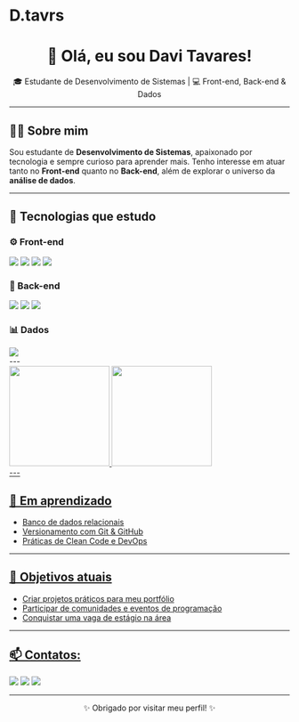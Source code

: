 # D.tavrs
<h1 align="center">👋 Olá, eu sou Davi Tavares!</h1>

<p align="center">🎓 Estudante de Desenvolvimento de Sistemas | 💻 Front-end, Back-end & Dados</p>

---

## 🧑‍💻 Sobre mim

Sou estudante de **Desenvolvimento de Sistemas**, apaixonado por tecnologia e sempre curioso para aprender mais. Tenho interesse em atuar tanto no **Front-end** quanto no **Back-end**, além de explorar o universo da **análise de dados**.

---

## 🚀 Tecnologias que estudo

### ⚙️ Front-end
<div>
  <img src="https://img.shields.io/badge/HTML5-E34F26?style=for-the-badge&logo=html5&logoColor=white" />
  <img src="https://img.shields.io/badge/CSS3-1572B6?style=for-the-badge&logo=css3&logoColor=white" />
  <img src="https://img.shields.io/badge/JavaScript-F7DF1E?style=for-the-badge&logo=javascript&logoColor=black" />
  <img src="https://img.shields.io/badge/React-61DAFB?style=for-the-badge&logo=react&logoColor=black" />
</div>

### 🔧 Back-end
<div>
  <img src="https://img.shields.io/badge/Node.js-339933?style=for-the-badge&logo=nodedotjs&logoColor=white" />
  <img src="https://img.shields.io/badge/Java-007396?style=for-the-badge&logo=java&logoColor=white" />
  <img src="https://img.shields.io/badge/Python-3776AB?style=for-the-badge&logo=python&logoColor=white" />
</div>

### 📊 Dados
<div>
  <img src="https://img.shields.io/badge/SQL-336791?style=for-the-badge&logo=postgresql&logoColor=white" />
</div>
---
<div>
<a href="https://github.com/bessa2121">
<img loading="lazy" height="180em" src="https://github-readme-stats.vercel.app/api/top-langs/?username=seu-usuário-aqui&layout=compact&langs_count=7&theme=dracula"/>
<img loading="lazy" height="180em" src="https://github-readme-stats.vercel.app/api?username=seu-usuário-aqui&show_icons=true&theme=dracula&include_all_commits=true&count_private=true"/>
</div>
---

## 🌱 Em aprendizado
- Banco de dados relacionais
- Versionamento com Git & GitHub
- Práticas de Clean Code e DevOps

---

## 📌 Objetivos atuais
- Criar projetos práticos para meu portfólio
- Participar de comunidades e eventos de programação
- Conquistar uma vaga de estágio na área

---

## 📫 Contatos:

<div>
<a href="https://instagram.com/seu-usuario-instagram-aqui" target="_blank"><img loading="lazy" src="https://img.shields.io/badge/-Instagram-%23E4405F?style=for-the-badge&logo=instagram&logoColor=white"></a>
<a href="mailto:contato@seu-usuario-aqui"><img loading="lazy" src="https://img.shields.io/badge/Gmail-D14836?style=for-the-badge&logo=gmail&logoColor=white"></a>
<a href="https://www.linkedin.com/in/seu-usuario-linkedin-aqui" target="_blank"><img loading="lazy" src="https://img.shields.io/badge/-LinkedIn-%230077B5?style=for-the-badge&logo=linkedin&logoColor=white"></a>   
</div>

---

<p align="center">✨ Obrigado por visitar meu perfil! ✨</p>
